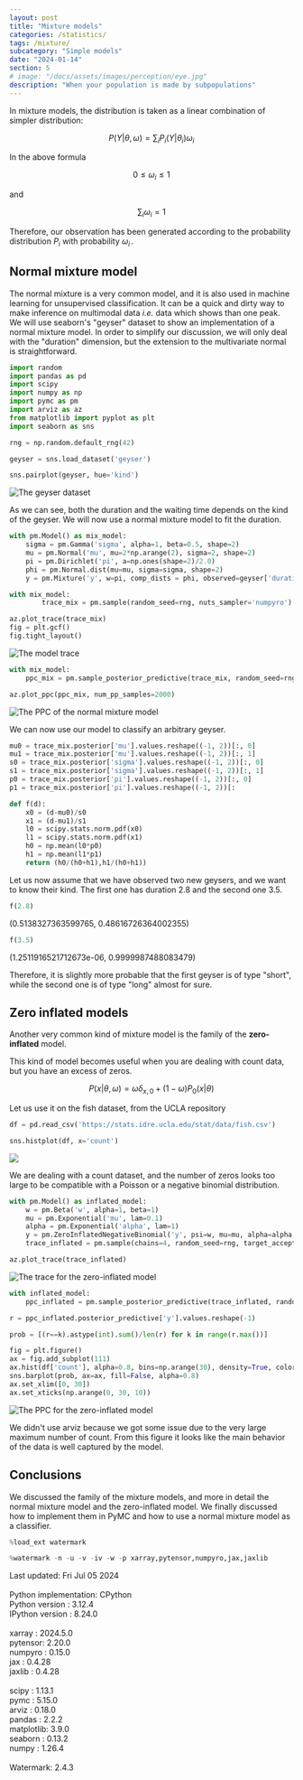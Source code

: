 ```yaml
---
layout: post
title: "Mixture models"
categories: /statistics/
tags: /mixture/
subcategory: "Simple models"
date: "2024-01-14"
section: 5
# image: "/docs/assets/images/perception/eye.jpg"
description: "When your population is made by subpopulations"
---
```


In mixture models, the distribution is taken as a linear combination
of simpler distribution:

$$
P(Y | \theta, \omega) = \sum_{i} P_i(Y | \theta_i) \omega_i
$$

In the above formula

$$
0 \leq \omega_i \leq 1
$$

and

$$
\sum_i \omega_i = 1
$$

Therefore, our observation has been generated according to the probability
distribution $P_i$ with probability $\omega_i\,.$

## Normal mixture model

The normal mixture is a very common model, and it is also used in machine
learning for unsupervised classification.
It can be a quick and dirty way to make inference on multimodal data *i.e.* data which shows than one peak.
We will use seaborn's "geyser" dataset to show an implementation of
a normal mixture model.
In order to simplify our discussion, we will only deal with the "duration" dimension,
but the extension to the multivariate normal is straightforward.

```python
import random
import pandas as pd
import scipy
import numpy as np
import pymc as pm
import arviz as az
from matplotlib import pyplot as plt
import seaborn as sns

rng = np.random.default_rng(42)

geyser = sns.load_dataset('geyser')

sns.pairplot(geyser, hue='kind')
```

![The geyser dataset](/docs/assets/images/statistics/mixture/geiser.webp)

As we can see, both the duration and the waiting time depends on
the kind of the geyser.
We will now use a normal mixture model to fit the duration.

```python
with pm.Model() as mix_model:
    sigma = pm.Gamma('sigma', alpha=1, beta=0.5, shape=2)
    mu = pm.Normal('mu', mu=2*np.arange(2), sigma=2, shape=2)
    pi = pm.Dirichlet('pi', a=np.ones(shape=2)/2.0)
    phi = pm.Normal.dist(mu=mu, sigma=sigma, shape=2)
    y = pm.Mixture('y', w=pi, comp_dists = phi, observed=geyser['duration'])

with mix_model:
        trace_mix = pm.sample(random_seed=rng, nuts_sampler='numpyro')

az.plot_trace(trace_mix)
fig = plt.gcf()
fig.tight_layout()
```

![The model trace](/docs/assets/images/statistics/mixture/trace_mix.webp)

```python
with mix_model:
    ppc_mix = pm.sample_posterior_predictive(trace_mix, random_seed=rng)

az.plot_ppc(ppc_mix, num_pp_samples=2000)
```

![The PPC of the normal mixture model](/docs/assets/images/statistics/mixture/ppc_mix.webp)

We can now use our model to classify an arbitrary geyser.

```python
mu0 = trace_mix.posterior['mu'].values.reshape((-1, 2))[:, 0]
mu1 = trace_mix.posterior['mu'].values.reshape((-1, 2))[:, 1]
s0 = trace_mix.posterior['sigma'].values.reshape((-1, 2))[:, 0]
s1 = trace_mix.posterior['sigma'].values.reshape((-1, 2))[:, 1]
p0 = trace_mix.posterior['pi'].values.reshape((-1, 2))[:, 0]
p1 = trace_mix.posterior['pi'].values.reshape((-1, 2))[:

def f(d):
    x0 = (d-mu0)/s0
    x1 = (d-mu1)/s1
    l0 = scipy.stats.norm.pdf(x0)
    l1 = scipy.stats.norm.pdf(x1)
    h0 = np.mean(l0*p0)
    h1 = np.mean(l1*p1)
    return (h0/(h0+h1),h1/(h0+h1))
```

Let us now assume that we have observed two new geysers,
and we want to know their kind. The first one has duration 2.8 and the second
one 3.5.

```python
f(2.8)
```
<div class='code'>
(0.5138327363599765, 0.48616726364002355)
</div>

```python
f(3.5)
```
<div class='code'>
(1.2511916521712673e-06, 0.9999987488083479)
</div>

Therefore, it is slightly more probable that the first geyser is of
type "short",
while the second one is of type "long" almost for sure.

## Zero inflated models

Another very common kind of mixture model is the family
of the **zero-inflated** model.

This kind of model becomes useful when you are dealing with count
data, but you have an excess of zeros.

$$
P(x | \theta, \omega) = \omega \delta_{x,0} + (1-\omega)P_0(x | \theta)
$$

Let us use it on the fish dataset, from the UCLA repository

```python
df = pd.read_csv('https://stats.idre.ucla.edu/stat/data/fish.csv')

sns.histplot(df, x='count')
```

![](/docs/assets/images/statistics/mixture/fish.webp)

We are dealing with a count dataset, and the number of zeros looks
too large to be compatible with a Poisson or a negative binomial distribution.

```python
with pm.Model() as inflated_model:
    w = pm.Beta('w', alpha=1, beta=1)
    mu = pm.Exponential('mu', lam=0.1)
    alpha = pm.Exponential('alpha', lam=1)
    y = pm.ZeroInflatedNegativeBinomial('y', psi=w, mu=mu, alpha=alpha, observed=df['count'])
    trace_inflated = pm.sample(chains=4, random_seed=rng, target_accept=0.9, nuts_sampler='numpyro')

az.plot_trace(trace_inflated)
```

![The trace for the zero-inflated model](/docs/assets/images/statistics/mixture/trace_fish.webp)

```python
with inflated_model:
    ppc_inflated = pm.sample_posterior_predictive(trace_inflated, random_seed=rng)

r = ppc_inflated.posterior_predictive['y'].values.reshape(-1)

prob = [(r==k).astype(int).sum()/len(r) for k in range(r.max())]

fig = plt.figure()
ax = fig.add_subplot(111)
ax.hist(df['count'], alpha=0.8, bins=np.arange(30), density=True, color='gray')
sns.barplot(prob, ax=ax, fill=False, alpha=0.8)
ax.set_xlim([0, 30])
ax.set_xticks(np.arange(0, 30, 10))
```

![The PPC for the zero-inflated model](/docs/assets/images/statistics/mixture/ppc_fish.webp)

We didn't use arviz because we got some issue due to the very large maximum
number of count.
From this figure it looks like the main behavior of the data is well
captured by the model.

## Conclusions

We discussed the family of the mixture models, and more in detail
the normal mixture model and the zero-inflated model.
We finally discussed how to implement them in PyMC and how to use
a normal mixture model as a classifier.

```python
%load_ext watermark
```

```python
%watermark -n -u -v -iv -w -p xarray,pytensor,numpyro,jax,jaxlib
```

<div class="code">
Last updated: Fri Jul 05 2024
<br>

<br>
Python implementation: CPython
<br>
Python version       : 3.12.4
<br>
IPython version      : 8.24.0
<br>

<br>
xarray  : 2024.5.0
<br>
pytensor: 2.20.0
<br>
numpyro : 0.15.0
<br>
jax     : 0.4.28
<br>
jaxlib  : 0.4.28
<br>

<br>
scipy     : 1.13.1
<br>
pymc      : 5.15.0
<br>
arviz     : 0.18.0
<br>
pandas    : 2.2.2
<br>
matplotlib: 3.9.0
<br>
seaborn   : 0.13.2
<br>
numpy     : 1.26.4
<br>

<br>
Watermark: 2.4.3
<br>
</div>